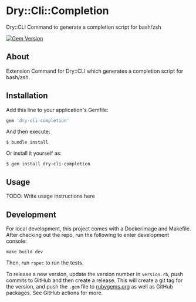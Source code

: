 # Dry::Cli::Completion

Dry::CLI Command to generate a completion script for bash/zsh

[![Gem Version](https://badge.fury.io/rb/dry-cli-completion.svg)](https://badge.fury.io/rb/dry-cli-completion)

## About

Extension Command for Dry::CLI which generates a completion script for bash/zsh.

## Installation

Add this line to your application's Gemfile:

```ruby
gem 'dry-cli-completion'
```

And then execute:

    $ bundle install

Or install it yourself as:

    $ gem install dry-cli-completion

## Usage

TODO: Write usage instructions here

## Development


For local development, this project comes with a Dockerimage and Makefile. After checking out the repo, run the following to enter development console:

```
make build dev
```

Then, run `rspec` to run the tests.

To release a new version, update the version number in `version.rb`, push commits to GitHub and then create a release. This will create a git tag for the version, and push the `.gem` file to [rubygems.org](https://rubygems.org) as well as GitHub packages.
See GitHub actions for more.

